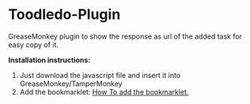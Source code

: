 # Toodledo-Plugin
GreaseMonkey plugin to show the response as url of the added task for easy copy of it.

**Installation instructions:**

1. Just download the javascript file and insert it into GreaseMonkey/TamperMonkey
2. Add the bookmarklet: [How To add the bookmarklet.](http://www.toodledo.com/tools/bookmarklet.php)

